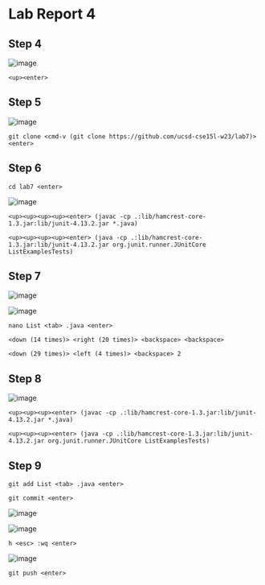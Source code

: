 # Lab Report 4

## Step 4

![image](https://user-images.githubusercontent.com/63521936/221541238-2feeadb1-1f2f-4666-976b-f844fd0e7ed9.png)

`<up><enter>`
  
## Step 5
  
![image](https://user-images.githubusercontent.com/63521936/221542247-d25c7891-3543-47ae-b7b8-a4a6a2c86074.png)


`git clone <cmd-v (git clone https://github.com/ucsd-cse15l-w23/lab7)> <enter>`
  
## Step 6
  
`cd lab7 <enter>`
  
![image](https://user-images.githubusercontent.com/63521936/221547105-94a3a5fa-dc0b-44fa-ad7d-31187c137669.png)

`<up><up><up><up><enter> (javac -cp .:lib/hamcrest-core-1.3.jar:lib/junit-4.13.2.jar *.java)`
  
  
`<up><up><up><up><enter> (java -cp .:lib/hamcrest-core-1.3.jar:lib/junit-4.13.2.jar org.junit.runner.JUnitCore ListExamplesTests)`

## Step 7
  
![image](https://user-images.githubusercontent.com/63521936/221547283-975d9d5d-63bc-4d0e-8fcf-4040253adca2.png)

![image](https://user-images.githubusercontent.com/63521936/221547358-1003f0e2-3ccd-4c52-b1d4-db29efba6722.png)


`nano List <tab> .java <enter>`
  
`<down (14 times)> <right (20 times)> <backspace> <backspace>`
  
`<down (29 times)> <left (4 times)> <backspace> 2`
  
## Step 8
  
![image](https://user-images.githubusercontent.com/63521936/221547825-6888b433-cff1-4ab4-b0ce-4cfe2971e1d8.png)

`<up><up><up><enter> (javac -cp .:lib/hamcrest-core-1.3.jar:lib/junit-4.13.2.jar *.java)`
  
`<up><up><up><enter> (java -cp .:lib/hamcrest-core-1.3.jar:lib/junit-4.13.2.jar org.junit.runner.JUnitCore ListExamplesTests)`
  
## Step 9
  
`git add List <tab> .java <enter>`
  
`git commit <enter>`

![image](https://user-images.githubusercontent.com/63521936/221548374-ac931e96-b1e4-4fdf-9b9a-4d55d8949192.png)

![image](https://user-images.githubusercontent.com/63521936/221548442-e37c05cf-417e-41bc-85d4-1fdf065fa988.png)
  
`h <esc> :wq <enter>`

![image](https://user-images.githubusercontent.com/63521936/221548539-1640be72-020b-40a0-b391-7d3734edf6ce.png)

`git push <enter>`
